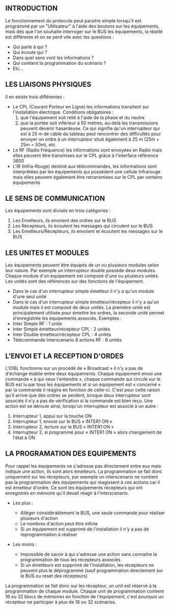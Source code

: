 ## INTRODUCTION ##

Le fonctionnement du protocole peut paraitre simple lorsqu'il est programmé par un "Utilisateur" à l'aide des boutons sur les équipements, mais dès que l'on souhaite interroger sur le BUS les équipements, la réalité est différente et on se perd vite avec les questions :

  * Qui parle à qui ?
  * Qui écoute qui ?
  * Dans quel sens vont les informations ?
  * Qui contient la programmation du scénario ?
  * Etc...

## LES LIAISONS PHYSIQUES ##

Il en existe trois différentes :
  * Le CPL (Courant Porteur en Ligne) les informations transitent sur l'installation électrique. Conditions obligatoires :
    1. que l'équipement soit relié à l'aide de la phase et du neutre
    1. que la portée soit inférieur à 50 mètres, au-delà les transmissions peuvent devenir hasardeuse. Ce qui signifie qu'un interrupteur qui est à 25 m de câble du tableau peut rencontrer des difficultés pour envoyer un ordre à un interrupteur situé également à 25 m (25m + 25m = 50m), etc.
  * Le RF (Radio Fréquence) les informations sont envoyées en Radio mais elles peuvent être transmises sur le CPL grâce à l'interface référence 3600
  * L'IR (Infra-Rouge) destiné aux télécommandes, les informations sont interprétées par les équipements qui possèdent une cellule Infrarouge mais elles peuvent également être retransmises sur le CPL par certains équipements

## LE SENS DE COMMUNICATION ##

Les équipements sont divisés en trois catégories :
  1. Les Emetteurs, ils envoient des ordres sur le BUS
  1. Les Récepteurs, ils écoutent les messages qui circulent sur le BUS
  1. Les Emetteurs/Récepteurs, ils envoient et écoutent les messages sur le BUS

## LES UNITES ET MODULES ##

Les équipements peuvent être équipés de un ou plusieurs modules selon leur nature. Par exemple un interrupteur double possède deux modules.
Chaque module d'un équipement est composé d'une ou plusieurs unités. Les unités sont des références sur des fonctions de l'équipement.
  * Dans le cas d'un interrupteur simple émetteur il n'y a qu'un module d'une seul unité
  * Dans le cas d'un interrupteur simple émetteur/récepteur il n'y a qu'un module mais il est composé de deux unités. La première unité est principalement utilisée pour émettre les ordres, la seconde unité permet d'enregistrée les équipements associés.
Exemples :
  * Inter Simple RF : 1 unité
  * Inter Simple émetteur/récepteur CPL : 2 unités
  * Inter Double émetteur/récepteur CPL : 4 unités
  * Télécommande Interscenario 8 actions RF : 8 unités

## L'ENVOI ET LA RECEPTION D'ORDES ##

L'IOBL fonctionne sur un procédé de « Broadcast » il n'y a pas de d'échange établie entre deux équipements. Chaque équipement envoi une commande « à qui veux l'entendre », chaque commande qui circule sur le BUS est lu par tous les équipements et si un équipement est « concerné » par la commande il réagira en fonction de celle-ci.
C'est pour cette raison qu'il arrive que des ordres se perdent, lorsque deux interrupteur sont associés il n'y a pas de vérification si la commande est bien reçu.
Une action est se déroule ainsi, lorsqu'un interrupteur est associé à un autre :
  1. Interrupteur 1, appui sur la touche ON
  1. Interrupteur 1, envoie sur le BUS « INTER1 ON »
  1. Interrupteur 2, lecture sur le BUS « INTER1 ON »
  1. Interrupteur 2, si programmé pour « INTER1 ON » alors changement de l'état à ON

## LA PROGRAMATION DES EQUIPEMENTS ##

Pour rappel les équipements ne s'adresse pas directement entre eux mais indique une action, ils sont alors émetteurs.
La programmation se fait donc uniquement sur les récepteurs, par exemple un interscenario ne contient pas la programmation des équipements qui réagissent à ces actions car il est émetteur d'ordre. Ce sont les équipements récepteurs qui ont enregistrés en mémoire qu'il devait réagir à l'interscenario.

  * Les plus :
    * Alléger considérablement le BUS, une seule commande pour réaliser plusieurs d'action
    * Le nombres d'action peut être infinie
    * Si un équipement est supprimé de l'installation il n'y a pas de reprogrammation à réaliser

  * Les moins :
    * Impossible de savoir à qui s'adresse une action sans connaitre la programmation de tous les récepteurs associés
    * Si un émetteurs est supprimé de l'installation, les récepteurs ne peuvent plus le déprogrammé (sauf programmation directement sur le BUS ou reset des récepteurs)

La programmation se fait donc sur les récepteur, un unit est réservé à la programmation de chaque module. Chaque unit de programmation contient 16 ou 32 blocs de mémoires en fonction de l'équipement, c'est pourquoi un récepteur ne participer à plus de 16 ou 32 scénarios.